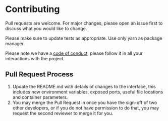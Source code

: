 # Contributing

Pull requests are welcome. For major changes, please open an issue first to discuss what you would like to change.

Please make sure to update tests as appropriate. Use only yarn as package manager.

Please note we have a [code of conduct](CODE_OF_CONDUCT.md), please follow it in all your interactions with the project.

## Pull Request Process

1. Update the README.md with details of changes to the interface, this includes new environment
   variables, exposed ports, useful file locations and container parameters.
2. You may merge the Pull Request in once you have the sign-off of two other developers, or if you
   do not have permission to do that, you may request the second reviewer to merge it for you.
